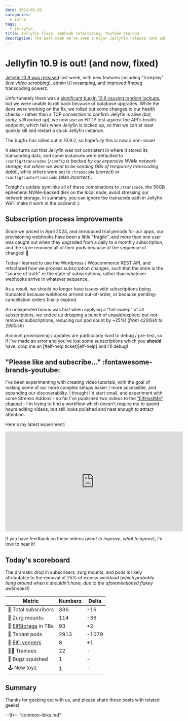 ```yaml
---
date: 2024-05-20
categories:
  - infra
tags:
  - jellyfin
title: Jellyfin fixes, webhook refactoring, YouTube stardom
description: The past week we've seen a major Jellyfin release (and subsequent bugfix patches), a refactoring of our subscription backend (no more overwritten subscriptions on upgrade to monthly), and the humble beginnings of our YouTube channel!
---
```


# Jellyfin 10.9 is out! (and now, fixed)

[Jellyfin 10.9 was released](https://jellyfin.org/posts/jellyfin-release-10.9.0/) last week, with new features including "trickplay" (*live video scrobbing*), admin UI revamping, and improved ffmpeg transcoding powerz.

Unfortunately there was a [significant bug in 10.9 causing random lockups](https://github.com/jellyfin/jellyfin/issues/11624), but we were unable to roll back because of database upgrades. While the devs were working on the fix, we rolled out some changes to our health checks - rather than a TCP connection to confirm Jellyfin is alive (*but, sadly, still locked up*), we now use an HTTP test against the API's health endpoint, which fails when Jellyfin is locked up, so that we can at least quickly kill and restart a stuck Jellyfin instance.

The bugfix has rolled out in 10.9.2, so hopefully this is now a non-issue!

It also turns out that Jellyfin was not consistent in where it stored its transcoding data, and some instances were defaulted to `/config/transcodes` (*`/config` is backed by our expensive NVMe network storage, not where we want to be sending GBs of temporary transcoding data!*), while others were set to `/transcode` (*correct*) or `/config/cache/transcode` (*also incorrect*).

Tonight's update symlinks all of these combinations to `/transcode`, the 50GB ephemeral NVMe-backed disk on the local node, avoid stressing our network storage. In summary, you can ignore the transcode path in Jellyfin. We'll make it work in the backend :)

<!-- more -->

## Subscription process improvements

Since we priced in April 2024, and introduced trial periods for our apps, our provisioning webhooks have been a little "fragile", and more than one user was caught out when they upgraded from a daily to a monthly subscription, and the store removed all of their pods because of the sequence of changes! :facepalm:

Today I learned to use the Wordpress / Woocommerce REST API, and refactored how we process subscription changes, such that the store is the "source of truth" re the state of subscriptions, rather than whatever webhooks arrive in whatever sequence.

As a result, we should no longer have issues with subscriptions being truncated because webhooks arrived out-of-order, or because pending-cancellation orders finally expired.

An unexpected bonus was that when applying a "full sweep" of all subscriptions, we ended up dropping a bunch of unpaid/expired-but-not-removed subscriptions, reducing our pod count by ~25%! (*from 4200ish to 2900ish*)

Account provisioning / updates are particularly hard to debug / pre-test, so if I've made an error and you've lost some subscriptions which you **should** have, drop me an [#elf-help ticket][elf-help] and I'll debug!

##  "Please like and subscribe..." :fontawesome-brands-youtube:

I've been experimenting with creating video tutorials, with the goal of making some of our more complex setups easier / more accessible, and expanding our discoverability. I thought I'd start small, and experiment with some Stremio Addons - so far I've published two videos to the ["ElfHostMe" channel](https://www.youtube.com/@elfhostme ) - I'm trying to find a workflow which doesn't require me to spend hours editing videos, but still looks polished and neat enough to attract attention.

Here's my latest experiment:

<iframe width="560" height="315" src="https://www.youtube.com/embed/t90mk8fD33I?si=TpK3mFazZEsNKOeq" title="YouTube video player" frameborder="0" allow="accelerometer; autoplay; clipboard-write; encrypted-media; gyroscope; picture-in-picture; web-share" referrerpolicy="strict-origin-when-cross-origin" allowfullscreen></iframe>

If you have feedback on these videos (*what to improve, what to ignore*), I'd love to hear it!

## Today's scoreboard

The dramatic drop in subscribers, zurg mounts, and pods is likely attributable to the removal of 25% of excess workload (*which probably hung around when it shouldn't have, due to the aforementioned flakey webhooks!*)

Metric | Numberz | Delta
---------|----------|----------
🧝 Total subscribers | 336 | -16
👾 Zurg mounts: | 114 | -36
💾 [ElfStorage](https://elfhosted.com/what-is/elfstorage/) in TBs | 93 | +2
🐬 Tenant pods | 2913 | -1079
🦸 [Elf-vengers](https://elfhosted.com/team/#elf-vengers) | 8 | +1
🧑‍🎓 Trainees | 22 | -
🐛 Bugz squished | 1 | -
🕹️ New toyz | 1 | -

## Summary

Thanks for geeking out with us, and please share these posts with related geeks!

--8<-- "common-links.md"
